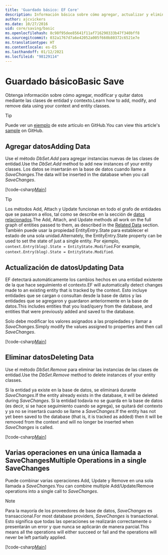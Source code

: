 ```yaml
---
title: 'Guardado básico: EF Core'
description: Información básica sobre cómo agregar, actualizar y eliminar datos con Entity Framework Core
author: ajcvickers
ms.date: 10/27/2016
uid: core/saving/basic
ms.openlocfilehash: 8c98f95dee85641f11af716290333b47f340bff8
ms.sourcegitcommit: 032a1767d7a6e42052a005f660b80372c6521e7e
ms.translationtype: HT
ms.contentlocale: es-ES
ms.lasthandoff: 01/12/2021
ms.locfileid: "98129114"
---
```

# <a name="basic-save"></a><span data-ttu-id="e3dcb-103">Guardado básico</span><span class="sxs-lookup"><span data-stu-id="e3dcb-103">Basic Save</span></span>

<span data-ttu-id="e3dcb-104">Obtenga información sobre cómo agregar, modificar y quitar datos mediante las clases de entidad y contexto.</span><span class="sxs-lookup"><span data-stu-id="e3dcb-104">Learn how to add, modify, and remove data using your context and entity classes.</span></span>

> [!TIP]
> <span data-ttu-id="e3dcb-105">Puede ver un [ejemplo](https://github.com/dotnet/EntityFramework.Docs/tree/master/samples/core/Saving/Basics/) de este artículo en GitHub.</span><span class="sxs-lookup"><span data-stu-id="e3dcb-105">You can view this article's [sample](https://github.com/dotnet/EntityFramework.Docs/tree/master/samples/core/Saving/Basics/) on GitHub.</span></span>

## <a name="adding-data"></a><span data-ttu-id="e3dcb-106">Agregar datos</span><span class="sxs-lookup"><span data-stu-id="e3dcb-106">Adding Data</span></span>

<span data-ttu-id="e3dcb-107">Use el método *DbSet.Add* para agregar instancias nuevas de las clases de entidad.</span><span class="sxs-lookup"><span data-stu-id="e3dcb-107">Use the *DbSet.Add* method to add new instances of your entity classes.</span></span> <span data-ttu-id="e3dcb-108">Los datos se insertarán en la base de datos cuando llame a *SaveChanges*.</span><span class="sxs-lookup"><span data-stu-id="e3dcb-108">The data will be inserted in the database when you call *SaveChanges*.</span></span>

[!code-csharp[Main](../../../samples/core/Saving/Basics/Sample.cs#Add)]

> [!TIP]
> <span data-ttu-id="e3dcb-109">Los métodos Add, Attach y Update funcionan en todo el grafo de entidades que se pasaron a ellos, tal como se describe en la sección de [datos relacionados](xref:core/saving/related-data).</span><span class="sxs-lookup"><span data-stu-id="e3dcb-109">The Add, Attach, and Update methods all work on the full graph of entities passed to them, as described in the [Related Data](xref:core/saving/related-data) section.</span></span> <span data-ttu-id="e3dcb-110">También puede usar la propiedad EntityEntry.State para establecer el estado de una sola unidad.</span><span class="sxs-lookup"><span data-stu-id="e3dcb-110">Alternately, the EntityEntry.State property can be used to set the state of just a single entity.</span></span> <span data-ttu-id="e3dcb-111">Por ejemplo, `context.Entry(blog).State = EntityState.Modified`.</span><span class="sxs-lookup"><span data-stu-id="e3dcb-111">For example, `context.Entry(blog).State = EntityState.Modified`.</span></span>

## <a name="updating-data"></a><span data-ttu-id="e3dcb-112">Actualización de datos</span><span class="sxs-lookup"><span data-stu-id="e3dcb-112">Updating Data</span></span>

<span data-ttu-id="e3dcb-113">EF detectará automáticamente los cambios hechos en una entidad existente de la que hace seguimiento el contexto.</span><span class="sxs-lookup"><span data-stu-id="e3dcb-113">EF will automatically detect changes made to an existing entity that is tracked by the context.</span></span> <span data-ttu-id="e3dcb-114">Esto incluye entidades que se cargan o consultan desde la base de datos y las entidades que se agregaron y guardaron anteriormente en la base de datos.</span><span class="sxs-lookup"><span data-stu-id="e3dcb-114">This includes entities that you load/query from the database, and entities that were previously added and saved to the database.</span></span>

<span data-ttu-id="e3dcb-115">Solo debe modificar los valores asignados a las propiedades y llamar a *SaveChanges*.</span><span class="sxs-lookup"><span data-stu-id="e3dcb-115">Simply modify the values assigned to properties and then call *SaveChanges*.</span></span>

[!code-csharp[Main](../../../samples/core/Saving/Basics/Sample.cs#Update)]

## <a name="deleting-data"></a><span data-ttu-id="e3dcb-116">Eliminar datos</span><span class="sxs-lookup"><span data-stu-id="e3dcb-116">Deleting Data</span></span>

<span data-ttu-id="e3dcb-117">Use el método *DbSet.Remove* para eliminar las instancias de las clases de entidad.</span><span class="sxs-lookup"><span data-stu-id="e3dcb-117">Use the *DbSet.Remove* method to delete instances of your entity classes.</span></span>

<span data-ttu-id="e3dcb-118">Si la entidad ya existe en la base de datos, se eliminará durante *SaveChanges*.</span><span class="sxs-lookup"><span data-stu-id="e3dcb-118">If the entity already exists in the database, it will be deleted during *SaveChanges*.</span></span> <span data-ttu-id="e3dcb-119">Si la entidad todavía no se guarda en la base de datos (es decir, si se hace seguimiento cuando se agrega), se quitará del contexto y ya no se insertará cuando se llame a *SaveChanges*.</span><span class="sxs-lookup"><span data-stu-id="e3dcb-119">If the entity has not yet been saved to the database (that is, it is tracked as added) then it will be removed from the context and will no longer be inserted when *SaveChanges* is called.</span></span>

[!code-csharp[Main](../../../samples/core/Saving/Basics/Sample.cs#Remove)]

## <a name="multiple-operations-in-a-single-savechanges"></a><span data-ttu-id="e3dcb-120">Varias operaciones en una única llamada a SaveChanges</span><span class="sxs-lookup"><span data-stu-id="e3dcb-120">Multiple Operations in a single SaveChanges</span></span>

<span data-ttu-id="e3dcb-121">Puede combinar varias operaciones Add, Update y Remove en una sola llamada a *SaveChanges*.</span><span class="sxs-lookup"><span data-stu-id="e3dcb-121">You can combine multiple Add/Update/Remove operations into a single call to *SaveChanges*.</span></span>

> [!NOTE]
> <span data-ttu-id="e3dcb-122">Para la mayoría de los proveedores de base de datos, *SaveChanges* es transaccional.</span><span class="sxs-lookup"><span data-stu-id="e3dcb-122">For most database providers, *SaveChanges* is transactional.</span></span> <span data-ttu-id="e3dcb-123">Esto significa que todas las operaciones se realizarán correctamente o presentarán un error y que nunca se aplicarán de manera parcial.</span><span class="sxs-lookup"><span data-stu-id="e3dcb-123">This means  all the operations will either succeed or fail and the operations will never be left partially applied.</span></span>

[!code-csharp[Main](../../../samples/core/Saving/Basics/Sample.cs#MultipleOperations)]
